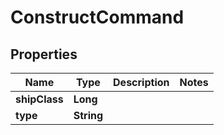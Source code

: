 

# ConstructCommand

## Properties

Name | Type | Description | Notes
------------ | ------------- | ------------- | -------------
**shipClass** | **Long** |  | 
**type** | **String** |  | 




